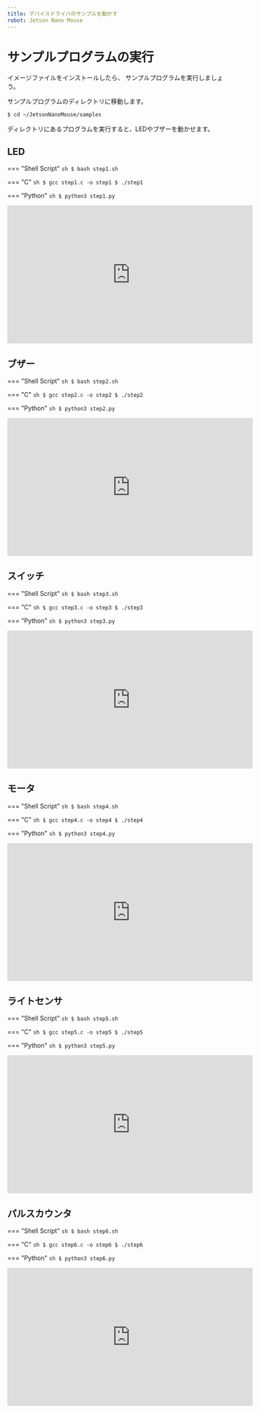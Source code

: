 ```yaml
---
title: デバイスドライバのサンプルを動かす
robot: Jetson Nano Mouse
---
```


# サンプルプログラムの実行

イメージファイルをインストールしたら、
サンプルプログラムを実行しましょう。

サンプルプログラムのディレクトリに移動します。

```sh
$ cd ~/JetsonNanoMouse/samples
```

ディレクトリにあるプログラムを実行すると、LEDやブザーを動かせます。

## LED

=== "Shell Script"
    ```sh
    $ bash step1.sh
    ```

=== "C"
    ```sh
    $ gcc step1.c -o step1
    $ ./step1
    ```

=== "Python"
    ```sh
    $ python3 step1.py
    ```

<iframe width="560" height="315" src="https://www.youtube.com/embed/EigulXN9eUo" title="YouTube video player" frameborder="0" allow="accelerometer; autoplay; clipboard-write; encrypted-media; gyroscope; picture-in-picture" allowfullscreen></iframe>

## ブザー

=== "Shell Script"
    ```sh
    $ bash step2.sh
    ```

=== "C"
    ```sh
    $ gcc step2.c -o step2
    $ ./step2
    ```

=== "Python"
    ```sh
    $ python3 step2.py
    ```

<iframe width="560" height="315" src="https://www.youtube.com/embed/MvXJ0mwaBns" title="YouTube video player" frameborder="0" allow="accelerometer; autoplay; clipboard-write; encrypted-media; gyroscope; picture-in-picture" allowfullscreen></iframe>

## スイッチ

=== "Shell Script"
    ```sh
    $ bash step3.sh
    ```

=== "C"
    ```sh
    $ gcc step3.c -o step3
    $ ./step3
    ```

=== "Python"
    ```sh
    $ python3 step3.py
    ```

<iframe width="560" height="315" src="https://www.youtube.com/embed/hkoaJzoj0T8" title="YouTube video player" frameborder="0" allow="accelerometer; autoplay; clipboard-write; encrypted-media; gyroscope; picture-in-picture" allowfullscreen></iframe>

## モータ

=== "Shell Script"
    ```sh
    $ bash step4.sh
    ```

=== "C"
    ```sh
    $ gcc step4.c -o step4
    $ ./step4
    ```

=== "Python"
    ```sh
    $ python3 step4.py
    ```

<iframe width="560" height="315" src="https://www.youtube.com/embed/_22Q1neOgGc" title="YouTube video player" frameborder="0" allow="accelerometer; autoplay; clipboard-write; encrypted-media; gyroscope; picture-in-picture" allowfullscreen></iframe>

## ライトセンサ

=== "Shell Script"
    ```sh
    $ bash step5.sh
    ```

=== "C"
    ```sh
    $ gcc step5.c -o step5
    $ ./step5
    ```

=== "Python"
    ```sh
    $ python3 step5.py
    ```

<iframe width="560" height="315" src="https://www.youtube.com/embed/WAlHY-Faz7I" title="YouTube video player" frameborder="0" allow="accelerometer; autoplay; clipboard-write; encrypted-media; gyroscope; picture-in-picture" allowfullscreen></iframe>

## パルスカウンタ

=== "Shell Script"
    ```sh
    $ bash step6.sh
    ```

=== "C"
    ```sh
    $ gcc step6.c -o step6
    $ ./step6
    ```

=== "Python"
    ```sh
    $ python3 step6.py
    ```

<iframe width="560" height="315" src="https://www.youtube.com/embed/Y_ajx3LgKiQ" title="YouTube video player" frameborder="0" allow="accelerometer; autoplay; clipboard-write; encrypted-media; gyroscope; picture-in-picture" allowfullscreen></iframe>
